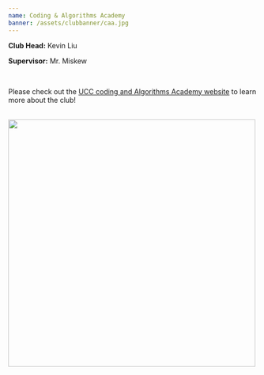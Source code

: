 ```yaml
---
name: Coding & Algorithms Academy
banner: /assets/clubbanner/caa.jpg
---
```


**Club Head:** Kevin Liu

**Supervisor:** Mr. Miskew

<br>

Please check out the [UCC coding and Algorithms Academy website](https://ucccoders.github.io/index.html) to learn more about the club!

<br>

<img src='https://ucccoders.github.io/Media/designlab2.JPG' width=500>